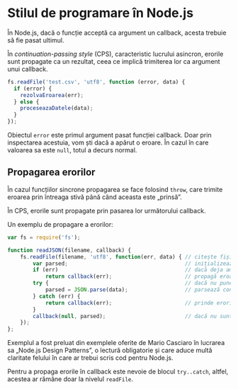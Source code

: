 # Stilul de programare în Node.js

În Node.js, dacă o funcție acceptă ca argument un callback, acesta trebuie să fie pasat ultimul.

În *continuation-passing style* (CPS), caracteristic lucrului asincron, erorile sunt propagate ca un rezultat, ceea ce implică trimiterea lor ca argument unui callback.

```js
fs.readFile('test.csv', 'utf8', function (error, data) {
  if (error) {
    rezolvaEroarea(err);
  } else {
    proceseazaDatele(data);
  }
});
```

Obiectul `error` este primul argument pasat funcției callback. Doar prin inspectarea acestuia, vom ști dacă a apărut o eroare. În cazul în care valoarea sa este `null`, totul a decurs normal.

## Propagarea erorilor

În cazul funcțiilor sincrone propagarea se face folosind `throw`, care trimite eroarea prin întreaga stivă până când aceasta este „prinsă”.

În CPS, erorile sunt propagate prin pasarea lor următorului callback.

Un exemplu de propagare a erorilor:

```js
var fs = require('fs');

function readJSON(filename, callback) {
    fs.readFile(filename, 'utf8', function(err, data) { // citește fișierul
        var parsed;                                     // inițializează o variabilă care va conține JSON-ul parsat
        if (err)                                        // dacă deja am erori, adica fișierul nu a fost găsit sau nu poate fi citit, fiind un binar
            return callback(err);                       // propagă eroarea în callback și returnează evaluarea acestuia.
        try {                                           // dacă nu punem parsarea într-un try-catch, erorile nu se vor propaga la callback, nu au mecanismul
            parsed = JSON.parse(data);                  // parsează conținutul
        } catch (err) {
            return callback(err);                       // prinde erorile de la parsare, pasează-le callback-ului și returnează evaluarea acestuia
        }
        callback(null, parsed);                         // dacă nu sunt erori, trimite fișierul parsat callback-ului
    });
};
```

Exemplul a fost preluat din exemplele oferite de Mario Casciaro în lucrarea sa „Node.js Design Patterns”, o lectură obligatorie și care aduce multă claritate felului în care ar trebui scris cod pentru Node.js.

Pentru a propaga erorile în callback este nevoie de blocul `try..catch`, altfel, acestea ar rămâne doar la nivelul `readFile`.
